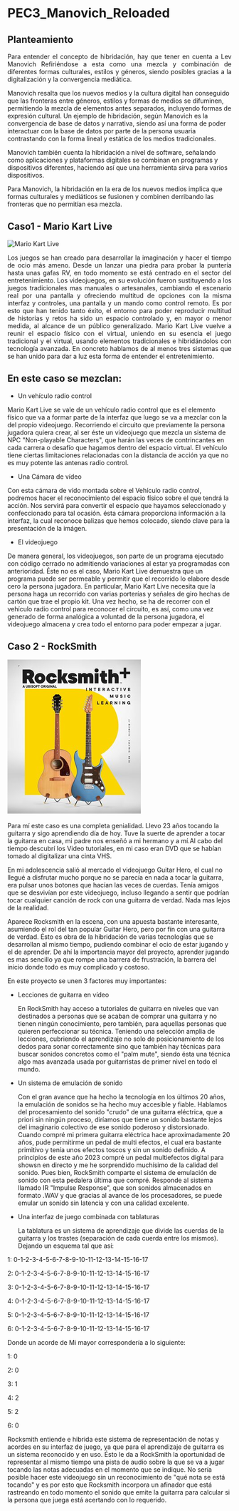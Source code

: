 # PEC3_Manovich_Reloaded
## Planteamiento
<p align="justify">
 Para entender el concepto de hibridación, hay que tener en cuenta a Lev Manovich Refiriéndose a esta como una mezcla y combinación de diferentes formas culturales, estilos y géneros, siendo posibles gracias a la digitalización y la convergencia mediática.

Manovich resalta que los nuevos medios y la cultura digital han conseguido que las fronteras entre géneros, estilos y formas de medios se difuminen, permitiendo la mezcla de elementos antes separados, incluyendo formas de expresión cultural.
Un ejemplo de hibridación, según Manovich es la convergencia de base de datos y narrativa, siendo así una forma de poder interactuar con la base de datos por parte de la persona usuaria contrastando con la forma lineal y estática de los medios tradicionales.

Manovich también cuenta la hibridación a nivel de software, señalando como aplicaciones y plataformas digitales se combinan en programas y dispositivos diferentes, haciendo así que una herramienta sirva para varios dispositivos.

Para Manovich, la hibridación en la era de los nuevos medios implica que formas culturales y mediáticos se fusionen y combinen derribando las fronteras que no permitían esa mezcla.
 </p>

## Caso1 - Mario Kart Live

 ![Mario Kart Live]()

<p align="justify">
 Los juegos se han creado para desarrollar la imaginación y hacer el tiempo de ocio más ameno. Desde un lanzar una piedra para probar la puntería hasta unas gafas RV, en todo momento se está centrado en el sector del entretenimiento. Los videojuegos, en su evolución fueron sustituyendo a los juegos tradicionales mas manuales o artesanales, cambiando el escenario real por una pantalla y ofreciendo multitud de opciones con la misma interfaz y controles, una pantalla y un mando como control remoto. Es por esto que han tenido tanto éxito, el entorno para poder reproducir multitud de historias y retos ha sido un espacio controlado y, en mayor o menor medida, al alcance de un público generalizado. 
Mario Kart Live vuelve a reunir el espacio físico con el virtual, uniendo en su esencia el juego tradicional y el virtual, usando elementos tradicionales e hibridándolos con tecnología avanzada. En concreto hablamos de al menos tres sistemas que se han unido para dar a luz esta forma de entender el entretenimiento. 

## En este caso se mezclan:

 
 - Un vehículo radio control
 

 Mario Kart Live se vale de un vehículo radio control que es el elemento físico que va a formar parte de la interfaz que luego se va a mezclar con la del propio videojuego. Recorriendo el circuito que previamente la persona jugadora quiera crear, al ser éste un videojuego que mezcla un sistema de NPC "Non-playable Characters", que harán las veces de contrincantes en cada carrera o desafío que hagamos dentro del espacio virtual. El vehículo tiene ciertas limitaciones relacionadas con la distancia de acción ya que no es muy potente las antenas radio control.


 
 - Una Cámara de vídeo
 
 Con esta cámara de vído montada sobre el Vehículo radio control, podremos hacer el reconocimiento del espacio físico sobre el que tendrá la acción. Nos servirá para convertir el espacio que hayamos seleccionado y confeccionado para tal ocasión. ésta cámara proporciona información a la interfaz, la cual reconoce balizas que hemos colocado, siendo clave para la presentación de la imágen.

 
 - El videojuego
 

 De manera general, los videojuegos, son parte de un programa ejecutado con código cerrado no admitiendo variaciones al estar ya programadas con anterioridad. Éste no es el caso, Mario Kart Live demuestra que un programa puede ser permeable y permitir que el recorrido lo elabore desde cero la persona jugadora. En particular, Mario Kart Live necesita que la persona haga un recorrido con varias porterías y señales de giro hechas de cartón que trae el propio kit. Una vez hecho, se ha de recorrer con el vehículo radio control para reconocer el circuito, es así, como una vez generado de forma analógica a voluntad de la persona jugadora, el videojuego almacena y crea todo el entorno para poder empezar a jugar.  

 ## Caso 2 - RockSmith

![Portada RockSmith](https://github.com/CristianGarciaFigueroa/PEC3_Manovich_Reloaded/blob/main/Rocksmith%2B_cover.jpeg)
 
 Para mí este caso es una completa genialidad. Llevo 23 años tocando la guitarra y sigo aprendiendo día de hoy. Tuve la suerte de aprender a tocar la guitarra en casa, mi padre nos enseñó a mi hermano y a mí.Al cabo del tiempo descubrí los Video tutoriales, en mi caso eran DVD que se habían tomado al digitalizar una cinta VHS.
 
 En mi adolescencia salió al mercado el videojuego Guitar Hero, el cual no llegué a disfrutar mucho porque no se parecía en nada a tocar la guitarra, era pulsar unos botones que hacían las veces de cuerdas. Tenía amigos que se desvivían por este videojuego, incluso llegando a sentir que podrían tocar cualquier canción de rock con una guitarra de verdad. Nada mas lejos de la realidad. 

 Aparece Rocksmith en la escena, con una apuesta bastante interesante, asumiendo el rol del tan popular Guitar Hero, pero por fín con una guitarra de verdad. Ésto es obra de la hibridación de varias tecnologías que se desarrollan al mismo tiempo, pudiendo combinar el ocio de estar jugando y el de aprender. De ahí la importancia mayor del proyecto, aprender jugando es mas sencillo ya que rompe una barrera de frustración, la barrera del inicio donde todo es muy complicado y costoso. 

 En este proyecto se unen 3 factores muy importantes:

 - Lecciones de guitarra en vídeo

   En RockSmith hay acceso a tutoriales de guitarra en niveles que van destinados a personas que se acaban de comprar una guitarra y no tienen ningún conocimiento, pero también, para aquellas personas que quieren perfeccionar su técnica. Teniendo una selección amplia de lecciones, cubriendo el aprendizaje no solo de posicionamiento de los dedos para sonar correctamente sino que también hay técnicas para buscar sonidos concretos como el "palm mute", siendo ésta una técnica algo mas avanzada usada por guitarristas de primer nivel en todo el mundo.

- Un sistema de emulación de sonido

  Con el gran avance que ha hecho la tecnología en los últimos 20 años, la emulación de sonidos se ha hecho muy accesible y fiable. Hablamos del procesamiento del sonido "crudo" de una guitarra eléctrica, que a priori sin ningún proceso, diríamos que tiene un sonido bastante lejos del imaginario colectivo de ese sonido poderoso y distorsionado. Cuando compré mi primera guitarra eléctrica hace aproximadamente 20 años, pude permitirme un pedal de multi efectos, el cual era bastante primitivo y tenía unos efectos toscos y sin un sonido definido. A principios de este año 2023 compré un pedal multiefectos digital para showsn en directo y me he sorprendido muchísimo de la calidad del sonido.
Pues bien, RockSmith comparte el sistema de emulación de sonido con esta pedalera última que compré. Responde al sistema llamado IR "Impulse Response", que son sonidos almacenados en formato .WAV y que gracias al avance de los procesadores, se puede emular un sonido sin latencia y con una calidad excelente.

- Una interfaz de juego combinada con tablaturas

  La tablatura es un sistema de aprendizaje que divide las cuerdas de la guitarra y los trastes (separación de cada cuerda entre los mismos). Dejando un esquema tal que así:

1: 0-1-2-3-4-5-6-7-8-9-10-11-12-13-14-15-16-17

2: 0-1-2-3-4-5-6-7-8-9-10-11-12-13-14-15-16-17

3: 0-1-2-3-4-5-6-7-8-9-10-11-12-13-14-15-16-17

4: 0-1-2-3-4-5-6-7-8-9-10-11-12-13-14-15-16-17

5: 0-1-2-3-4-5-6-7-8-9-10-11-12-13-14-15-16-17

6: 0-1-2-3-4-5-6-7-8-9-10-11-12-13-14-15-16-17

Donde un acorde de Mi mayor correspondería a lo siguiente:

1: 0

2: 0

3: 1

4: 2

5: 2

6: 0

Rocksmith entiende e hibrida este sistema de representación de notas y acordes en su interfaz de juego, ya que para el aprendizaje de guitarra es un sistema reconocido y en uso. Ésto le da a RockSmith la oportunidad de representar al mismo tiempo una pista de audio sobre la que se va a jugar tocando las notas adecuadas en el momento que se indique. No sería posible hacer este videojuego sin un reconocimiento de "qué nota se está tocando" y es por esto que Rocksmith incorpora un afinador que está rastreando en todo momento el sonido que emite la guitarra para calcular si la persona que juega está acertando con lo requerido.

</p>
